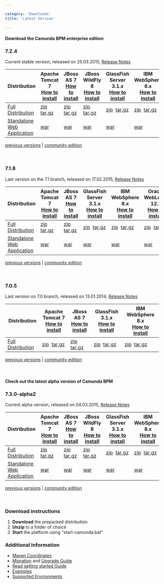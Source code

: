 ```yaml
---

category: 'Downloads'
title: 'Latest Version'

---
```


#### Download the Camunda BPM enterprise edition

<section class="row">
  <div class="col-md-12">
    <h3>7.2.4</h3>
    <p>
      Current stable version, released on 25.03.2015, <a target="_blank" href="https://app.camunda.com/jira/secure/ReleaseNote.jspa?projectId=10230&version=13507">Release Notes</a>
    </p>
    <table class="table table-responsive">
      <thead>
      <tr>
        <th class="table-condensed-column">
         Distribution
        </th>
        <th>
          <center>
            Apache <br/>
            Tomcat 7
          </center>
          <a href="ref:/guides/installation-guide/tomcat/">How to install</a>
        </th>
        <th>
          <center>
            JBoss <br/>
            AS 7
          </center>
          <a href="ref:/guides/installation-guide/jboss/">How to install</a>
        </th>
        <th>
          <center>
            JBoss <br/>
            WildFly 8
          </center>
          <a href="ref:/guides/installation-guide/jboss/">How to install</a>
        </th>
        <th>
          <center>
            GlassFish <br/>
            Server 3.1.x
          </center>
          <a href="ref:/guides/installation-guide/glassfish/">How to install</a>
        </th>
        <th>
          <center>
            IBM <br/>
            WebSphere 8.x
          </center>
          <a href="ref:/guides/installation-guide/was/">How to install</a>
        </th>
        <th>
          <center>
            Oracle <br/>
            WebLogic 12.x
          </center>
          <a href="ref:/guides/installation-guide/wls/">How to install</a>
        </th>
      </tr>
      </thead>
      <tbody>
        <tr class="well">
          <td>
            <a href="ref:/guides/user-guide/#introduction-download-full-distribution">Full Distribution</a>
          </td>
          <td>
            <a class="btn btn-sm btn-default download-bpm" href="http://camunda.org/enterprise-release/camunda-bpm/tomcat/7.2/7.2.4/camunda-bpm-ee-tomcat-7.2.4-ee.zip">zip</a>&nbsp;
            <a class="btn btn-sm btn-default download-bpm" href="http://camunda.org/enterprise-release/camunda-bpm/tomcat/7.2/7.2.4/camunda-bpm-ee-tomcat-7.2.4-ee.tar.gz">tar.gz</a>
          </td>
          <td>
            <a class="btn btn-sm btn-default download-bpm" href="http://camunda.org/enterprise-release/camunda-bpm/jboss/7.2/7.2.4/camunda-bpm-ee-jboss-7.2.4-ee.zip">zip</a>&nbsp;
            <a class="btn btn-sm btn-default download-bpm" href="http://camunda.org/enterprise-release/camunda-bpm/jboss/7.2/7.2.4/camunda-bpm-ee-jboss-7.2.4-ee.tar.gz">tar.gz</a>
          </td>
          <td>
            <a class="btn btn-sm btn-default download-bpm" href="http://camunda.org/enterprise-release/camunda-bpm/wildfly/7.2/7.2.4/camunda-bpm-ee-wildfly-7.2.4-ee.zip">zip</a>&nbsp;
            <a class="btn btn-sm btn-default download-bpm" href="http://camunda.org/enterprise-release/camunda-bpm/wildfly/7.2/7.2.4/camunda-bpm-ee-wildfly-7.2.4-ee.tar.gz">tar.gz</a>
          </td>
          <td>
            <a class="btn btn-sm btn-default download-bpm" href="http://camunda.org/enterprise-release/camunda-bpm/glassfish/7.2/7.2.4/camunda-bpm-ee-glassfish-7.2.4-ee.zip">zip</a>&nbsp;
            <a class="btn btn-sm btn-default download-bpm" href="http://camunda.org/enterprise-release/camunda-bpm/glassfish/7.2/7.2.4/camunda-bpm-ee-glassfish-7.2.4-ee.tar.gz">tar.gz</a>
          </td>
          <td>
            <a class="btn btn-sm btn-default download-bpm" href="http://camunda.org/enterprise-release/camunda-bpm/ibm-was/7.2/7.2.4/camunda-ee-ibm-was-7.2.4-ee.zip">zip</a>&nbsp;
            <a class="btn btn-sm btn-default download-bpm" href="http://camunda.org/enterprise-release/camunda-bpm/ibm-was/7.2/7.2.4/camunda-ee-ibm-was-7.2.4-ee.tar.gz">tar.gz</a>
          </td>
          <td>
            <a class="btn btn-sm btn-default download-bpm" href="http://camunda.org/enterprise-release/camunda-bpm/oracle-wls/7.2/7.2.4/camunda-ee-oracle-wls-7.2.4-ee.zip">zip</a>&nbsp;
            <a class="btn btn-sm btn-default download-bpm" href="http://camunda.org/enterprise-release/camunda-bpm/oracle-wls/7.2/7.2.4/camunda-ee-oracle-wls-7.2.4-ee.tar.gz">tar.gz</a>
          </td>
        </tr>
        <tr>
          <td>
            <a href="ref:/guides/user-guide/#introduction-download-standalone-web-application-distribution">Standalone Web Application</a>
          </td>
          <td>
            <a class="btn btn-sm btn-default download-bpm" href="http://camunda.org/enterprise-release/camunda-bpm/tomcat/7.2/7.2.4/camunda-webapp-ee-tomcat-standalone-7.2.4-ee.war">war</a>&nbsp;
          </td>
          <td>
            <a class="btn btn-sm btn-default download-bpm" href="http://camunda.org/enterprise-release/camunda-bpm/jboss/7.2/7.2.4/camunda-webapp-ee-jboss-standalone-7.2.4-ee.war">war</a>&nbsp;
          </td>
          <td>
            <a class="btn btn-sm btn-default download-bpm" href="http://camunda.org/enterprise-release/camunda-bpm/jboss/7.2/7.2.4/camunda-webapp-ee-jboss-standalone-7.2.4-ee.war">war</a>&nbsp;
          </td>
          <td>
            <a class="btn btn-sm btn-default download-bpm" href="http://camunda.org/enterprise-release/camunda-bpm/glassfish/7.2/7.2.4/camunda-webapp-ee-glassfish-standalone-7.2.4-ee.war">war</a>&nbsp;
          </td>
          <td>
            <a class="btn btn-sm btn-default download-bpm" href="http://camunda.org/enterprise-release/camunda-bpm/ibm-was/7.2/7.2.4/camunda-webapp-ee-was-standalone-7.2.4-ee.war">war</a>&nbsp;
          </td>
          <td>
            <a class="btn btn-sm btn-default download-bpm" href="http://camunda.org/enterprise-release/camunda-bpm/oracle-wls/7.2/7.2.4/camunda-webapp-ee-wls-standalone-7.2.4-ee.war">war</a>&nbsp;
          </td>
        </tr>
      </tbody>
    </table>
  </div>
</section>
<div class="row">
  <div class="col-md-12">
    <p class="pull-right">
      <a href="ref:/enterprise/previous-downloads.html">previous versions</a> |
      <a href="http://camunda.org/download">community edition</a><br><br><br>
    </p>
  </div>
</div>

<section class="row">
  <div class="col-md-12">
    <h3>7.1.8</h3>
    <p>
      Last version on the 7.1 branch, released on 17.02.2015, <a target="_blank" href="https://app.camunda.com/jira/secure/ReleaseNote.jspa?projectId=10230&version=13496">Release Notes</a>
    </p>
    <table class="table table-responsive">
      <thead>
      <tr>
        <th>
         Distribution
        </th>
        <th>
          <center>
            Apache <br/>
            Tomcat 7
          </center>
          <a href="ref:/guides/installation-guide/tomcat/">How to install</a>
        </th>
        <th>
          <center>
            JBoss <br/>
            AS 7
          </center>
          <a href="ref:/guides/installation-guide/jboss/">How to install</a>
        </th>
        <th>
          <center>
            GlassFish <br/>
            Server 3.1.x
          </center>
          <a href="ref:/guides/installation-guide/glassfish/">How to install</a>
        </th>
        <th>
          <center>
            IBM <br/>
            WebSphere 8.x
          </center>
          <a href="ref:/guides/installation-guide/was/">How to install</a>
        </th>
        <th>
          <center>
            Oracle <br/>
            WebLogic 12.x
          </center>
          <a href="ref:/guides/installation-guide/wls/">How to install</a>
        </th>
      </tr>
      </thead>
      <tbody>
        <tr class="well">
          <td>
            <a href="ref:/guides/user-guide/#introduction-download-full-distribution">Full Distribution</a>
          </td>
          <td>
            <a class="btn btn-sm btn-default download-bpm" href="http://camunda.org/enterprise-release/camunda-bpm/tomcat/7.1/7.1.8/camunda-bpm-ee-tomcat-7.1.8-ee.zip">zip</a>&nbsp;
            <a class="btn btn-sm btn-default download-bpm" href="http://camunda.org/enterprise-release/camunda-bpm/tomcat/7.1/7.1.8/camunda-bpm-ee-tomcat-7.1.8-ee.tar.gz">tar.gz</a>
          </td>
          <td>
            <a class="btn btn-sm btn-default download-bpm" href="http://camunda.org/enterprise-release/camunda-bpm/jboss/7.1/7.1.8/camunda-bpm-ee-jboss-7.1.8-ee.zip">zip</a>&nbsp;
            <a class="btn btn-sm btn-default download-bpm" href="http://camunda.org/enterprise-release/camunda-bpm/jboss/7.1/7.1.8/camunda-bpm-ee-jboss-7.1.8-ee.tar.gz">tar.gz</a>
          </td>
          <td>
            <a class="btn btn-sm btn-default download-bpm" href="http://camunda.org/enterprise-release/camunda-bpm/glassfish/7.1/7.1.8/camunda-bpm-ee-glassfish-7.1.8-ee.zip">zip</a>&nbsp;
            <a class="btn btn-sm btn-default download-bpm" href="http://camunda.org/enterprise-release/camunda-bpm/glassfish/7.1/7.1.8/camunda-bpm-ee-glassfish-7.1.8-ee.tar.gz">tar.gz</a>
          </td>
          <td>
            <a class="btn btn-sm btn-default download-bpm" href="http://camunda.org/enterprise-release/camunda-bpm/ibm-was/7.1/7.1.8/camunda-ee-ibm-was-7.1.8-ee.zip">zip</a>&nbsp;
            <a class="btn btn-sm btn-default download-bpm" href="http://camunda.org/enterprise-release/camunda-bpm/ibm-was/7.1/7.1.8/camunda-ee-ibm-was-7.1.8-ee.tar.gz">tar.gz</a>
          </td>
          <td>
            <a class="btn btn-sm btn-default download-bpm" href="http://camunda.org/enterprise-release/camunda-bpm/oracle-wls/7.1/7.1.8/camunda-ee-oracle-wls-7.1.8-ee.zip">zip</a>&nbsp;
            <a class="btn btn-sm btn-default download-bpm" href="http://camunda.org/enterprise-release/camunda-bpm/oracle-wls/7.1/7.1.8/camunda-ee-oracle-wls-7.1.8-ee.tar.gz">tar.gz</a>
          </td>
        </tr>
        <tr>
          <td>
            <a href="ref:/guides/user-guide/#introduction-download-standalone-web-application-distribution">Standalone Web Application</a>
          </td>
          <td>
            <a class="btn btn-sm btn-default download-bpm" href="http://camunda.org/enterprise-release/camunda-bpm/tomcat/7.1/7.1.8/camunda-webapp-ee-tomcat-standalone-7.1.8-ee.war">war</a>&nbsp;
          </td>
          <td>
            <a class="btn btn-sm btn-default download-bpm" href="http://camunda.org/enterprise-release/camunda-bpm/jboss/7.1/7.1.8/camunda-webapp-ee-jboss-standalone-7.1.8-ee.war">war</a>&nbsp;
          </td>
          <td>
            <a class="btn btn-sm btn-default download-bpm" href="http://camunda.org/enterprise-release/camunda-bpm/glassfish/7.1/7.1.8/camunda-webapp-ee-glassfish-standalone-7.1.8-ee.war">war</a>&nbsp;
          </td>
          <td>
            <a class="btn btn-sm btn-default download-bpm" href="http://camunda.org/enterprise-release/camunda-bpm/ibm-was/7.1/7.1.8/camunda-webapp-ee-was-standalone-7.1.8-ee.war">war</a>&nbsp;
          </td>
          <td>
            <a class="btn btn-sm btn-default download-bpm" href="http://camunda.org/enterprise-release/camunda-bpm/oracle-wls/7.1/7.1.8/camunda-webapp-ee-wls-standalone-7.1.8-ee.war">war</a>&nbsp;
          </td>
        </tr>
      </tbody>
    </table>
  </div>
</section>
<div class="row">
  <div class="col-md-12">
    <p class="pull-right">
      <a href="ref:/enterprise/previous-downloads.html">previous versions</a> |
      <a href="http://camunda.org/download">community edition</a><br><br><br>
    </p>
  </div>
</div>

<section class="row">
  <div class="col-md-12">
    <h3>7.0.5</h3>
    <p>
      Last version on 7.0 branch, released on 13.01.2014, <a target="_blank" href="https://app.camunda.com/jira/secure/ReleaseNote.jspa?projectId=10230&version=13005">Release Notes</a>
    </p>
    <table class="table">
      <thead>
      <tr>
        <th>
         Distribution
        </th>
        <th>
          Apache Tomcat 7</br>
          <a href="ref:/guides/installation-guide/tomcat/">How to install</a>
        </th>
        <th>
          JBoss AS 7</br>
          <a href="ref:/guides/installation-guide/jboss/">How to install</a>
        </th>
        <th>
          GlassFish 3.1.x</br>
          <a href="ref:/guides/installation-guide/glassfish/">How to install</a>
        </th>
        <th>
          IBM WebSphere 8.x</br>
          <a href="ref:/guides/installation-guide/was/">How to install</a>
        </th>
      </tr>
      </thead>
      <tbody>
        <tr class="well">
          <td>
            <a href="ref:/guides/user-guide/#introduction-download-full-distribution">Full Distribution</a>
          </td>
          <td>
            <a class="btn btn-sm btn-default" href="http://camunda.org/enterprise-release/camunda-bpm/tomcat/7.0/7.0.5/camunda-bpm-tomcat-7.0.5-ee.zip">zip</a>&nbsp;
            <a class="btn btn-sm btn-default" href="http://camunda.org/enterprise-release/camunda-bpm/tomcat/7.0/7.0.5/camunda-bpm-tomcat-7.0.5-ee.tar.gz">tar.gz</a>
          </td>
          <td>
            <a class="btn btn-sm btn-default" href="http://camunda.org/enterprise-release/camunda-bpm/jboss/7.0/7.0.5/camunda-bpm-jboss-7.0.5-ee.zip">zip</a>&nbsp;
            <a class="btn btn-sm btn-default" href="http://camunda.org/enterprise-release/camunda-bpm/jboss/7.0/7.0.5/camunda-bpm-jboss-7.0.5-ee.tar.gz">tar.gz</a>
          </td>
          <td>
            <a class="btn btn-sm btn-default" href="http://camunda.org/enterprise-release/camunda-bpm/glassfish/7.0/7.0.5/camunda-bpm-glassfish-7.0.5-ee.zip">zip</a>&nbsp;
            <a class="btn btn-sm btn-default" href="http://camunda.org/enterprise-release/camunda-bpm/glassfish/7.0/7.0.5/camunda-bpm-glassfish-7.0.5-ee.tar.gz">tar.gz</a><br>
          </td>
          <td colspan="2">
            <a class="btn btn-sm btn-default" href="http://camunda.org/enterprise-release/camunda-bpm/ibm-was/7.0/7.0.5/camunda-ee-ibm-was-7.0.5-ee.zip">zip</a>&nbsp;
            <a class="btn btn-sm btn-default" href="http://camunda.org/enterprise-release/camunda-bpm/ibm-was/7.0/7.0.5/camunda-ee-ibm-was-7.0.5-ee.tar.gz">tar.gz</a><br>
          </td>
        </tr>
      </tbody>
    </table>
  </div>
</section>
<div class="row">
  <div class="col-md-12">
    <p class="pull-right">
      <a href="ref:/enterprise/previous-downloads.html">previous versions</a> |
      <a href="http://camunda.org/download">community edition</a><br><br><br>
    </p>
  </div>
</div>

#### Check out the latest alpha version of Camunda BPM

<section class="row">
  <div class="col-md-12">
    <h3>7.3.0-alpha2</h3>
    <p>
      Current alpha version, released on 04.03.2015, <a target="_blank" href="http://blog.camunda.org/2015/03/camunda-BPM-7.3.0-alpha2-released.html">Release Notes</a>
    </p>
    <table class="table table-responsive">
      <thead>
      <tr>
        <th class="table-condensed-column">
         Distribution
        </th>
        <th>
          <center>
            Apache <br/>
            Tomcat 7
          </center>
          <a href="ref:/guides/installation-guide/tomcat/">How to install</a>
        </th>
        <th>
          <center>
            JBoss <br/>
            AS 7
          </center>
          <a href="ref:/guides/installation-guide/jboss/">How to install</a>
        </th>
        <th>
          <center>
            JBoss <br/>
            WildFly 8
          </center>
          <a href="ref:/guides/installation-guide/jboss/">How to install</a>
        </th>
        <th>
          <center>
            GlassFish <br/>
            Server 3.1.x
          </center>
          <a href="ref:/guides/installation-guide/glassfish/">How to install</a>
        </th>
        <th>
          <center>
            IBM <br/>
            WebSphere 8.x
          </center>
          <a href="ref:/guides/installation-guide/was/">How to install</a>
        </th>
        <th>
          <center>
            Oracle <br/>
            WebLogic 12.x
          </center>
          <a href="ref:/guides/installation-guide/wls/">How to install</a>
        </th>
      </tr>
      </thead>
      <tbody>
        <tr class="well">
          <td>
            <a href="ref:/guides/user-guide/#introduction-download-full-distribution">Full Distribution</a>
          </td>
          <td>
            <a class="btn btn-sm btn-default download-bpm" href="http://camunda.org/enterprise-release/camunda-bpm/tomcat/nightly/7.3.0-alpha2/camunda-bpm-ee-tomcat-7.3.0-alpha2-ee.zip">zip</a>&nbsp;
            <a class="btn btn-sm btn-default download-bpm" href="http://camunda.org/enterprise-release/camunda-bpm/tomcat/nightly/7.3.0-alpha2/camunda-bpm-ee-tomcat-7.3.0-alpha2-ee.tar.gz">tar.gz</a>
          </td>
          <td>
            <a class="btn btn-sm btn-default download-bpm" href="http://camunda.org/enterprise-release/camunda-bpm/jboss/nightly/7.3.0-alpha2/camunda-bpm-ee-jboss-7.3.0-alpha2-ee.zip">zip</a>&nbsp;
            <a class="btn btn-sm btn-default download-bpm" href="http://camunda.org/enterprise-release/camunda-bpm/jboss/nightly/7.3.0-alpha2/camunda-bpm-ee-jboss-7.3.0-alpha2-ee.tar.gz">tar.gz</a>
          </td>
          <td>
            <a class="btn btn-sm btn-default download-bpm" href="http://camunda.org/enterprise-release/camunda-bpm/wildfly/nightly/7.3.0-alpha2/camunda-bpm-ee-wildfly-7.3.0-alpha2-ee.zip">zip</a>&nbsp;
            <a class="btn btn-sm btn-default download-bpm" href="http://camunda.org/enterprise-release/camunda-bpm/wildfly/nightly/7.3.0-alpha2/camunda-bpm-ee-wildfly-7.3.0-alpha2-ee.tar.gz">tar.gz</a>
          </td>
          <td>
            <a class="btn btn-sm btn-default download-bpm" href="http://camunda.org/enterprise-release/camunda-bpm/glassfish/nightly/7.3.0-alpha2/camunda-bpm-ee-glassfish-7.3.0-alpha2-ee.zip">zip</a>&nbsp;
            <a class="btn btn-sm btn-default download-bpm" href="http://camunda.org/enterprise-release/camunda-bpm/glassfish/nightly/7.3.0-alpha2/camunda-bpm-ee-glassfish-7.3.0-alpha2-ee.tar.gz">tar.gz</a>
          </td>
          <td>
            <a class="btn btn-sm btn-default download-bpm" href="http://camunda.org/enterprise-release/camunda-bpm/ibm-was/nightly/7.3.0-alpha2/camunda-ee-ibm-was-7.3.0-alpha2-ee.zip">zip</a>&nbsp;
            <a class="btn btn-sm btn-default download-bpm" href="http://camunda.org/enterprise-release/camunda-bpm/ibm-was/nightly/7.3.0-alpha2/camunda-ee-ibm-was-7.3.0-alpha2-ee.tar.gz">tar.gz</a>
          </td>
          <td>
            <a class="btn btn-sm btn-default download-bpm" href="http://camunda.org/enterprise-release/camunda-bpm/oracle-wls/nightly/7.3.0-alpha2/camunda-ee-oracle-wls-7.3.0-alpha2-ee.zip">zip</a>&nbsp;
            <a class="btn btn-sm btn-default download-bpm" href="http://camunda.org/enterprise-release/camunda-bpm/oracle-wls/nightly/7.3.0-alpha2/camunda-ee-oracle-wls-7.3.0-alpha2-ee.tar.gz">tar.gz</a>
          </td>
        </tr>
        <tr>
          <td>
            <a href="ref:/guides/user-guide/#introduction-download-standalone-web-application-distribution">Standalone Web Application</a>
          </td>
          <td>
            <a class="btn btn-sm btn-default download-bpm" href="http://camunda.org/enterprise-release/camunda-bpm/tomcat/nightly/7.3.0-alpha2/camunda-webapp-ee-tomcat-standalone-7.3.0-alpha2-ee.war">war</a>&nbsp;
          </td>
          <td>
            <a class="btn btn-sm btn-default download-bpm" href="http://camunda.org/enterprise-release/camunda-bpm/jboss/nightly/7.3.0-alpha2/camunda-webapp-ee-jboss-standalone-7.3.0-alpha2-ee.war">war</a>&nbsp;
          </td>
          <td>
            <a class="btn btn-sm btn-default download-bpm" href="http://camunda.org/enterprise-release/camunda-bpm/jboss/nightly/7.3.0-alpha2/camunda-webapp-ee-jboss-standalone-7.3.0-alpha2-ee.war">war</a>&nbsp;
          </td>
          <td>
            <a class="btn btn-sm btn-default download-bpm" href="http://camunda.org/enterprise-release/camunda-bpm/glassfish/nightly/7.3.0-alpha2/camunda-webapp-ee-glassfish-standalone-7.3.0-alpha2-ee.war">war</a>&nbsp;
          </td>
          <td>
            <a class="btn btn-sm btn-default download-bpm" href="http://camunda.org/enterprise-release/camunda-bpm/ibm-was/nightly/7.3.0-alpha2/camunda-webapp-ee-was-standalone-7.3.0-alpha2-ee.war">war</a>&nbsp;
          </td>
          <td>
            <a class="btn btn-sm btn-default download-bpm" href="http://camunda.org/enterprise-release/camunda-bpm/oracle-wls/nightly/7.3.0-alpha2/camunda-webapp-ee-wls-standalone-7.3.0-alpha2-ee.war">war</a>&nbsp;
          </td>
        </tr>
      </tbody>
    </table>
  </div>
</section>
<div class="row">
  <div class="col-md-12">
    <p class="pull-right">
      <a href="ref:/enterprise/previous-downloads.html">previous versions</a> |
      <a href="http://camunda.org/download">community edition</a><br><br><br>
    </p>
  </div>
</div>

<div class="row">
  <div class="col-md-6">
    <h3>Download instructions</h3>
    <ol>
      <li><strong>Download</strong> the prepacked distribution</li>
      <li><strong>Unzip</strong> to a folder of choice</li>
      <li><strong>Start</strong> the platform using "start-camunda.bat"</li>
    </ol>
  </div>
  <div class="col-md-6">
    <h3>Additional Information</h3>
    <ul>
      <li>
        <a href="ref:#maven-coordinates-maven-coordinates">Maven Coordinates</a>
      </li>
      <li>
        <a href="ref:/guides/migration-guide/">Migration</a> and <a href="ref:/guides/migration-guide/#patch-level-upgrade">Upgrade Guide</a>
      </li>
      <li>
        <a href="ref:/guides/getting-started-guides/">Read getting started Guide</a>
      </li>
      <li>
        <a href="ref:/real-life/examples/" id="githubExamples">Examples</a>
      </li>
      <li>
        <a href="ref:/guides/user-guide/#introduction-supported-environments">Supported Environments</a>
      </li>
    </ul>
  </div>
</div>
